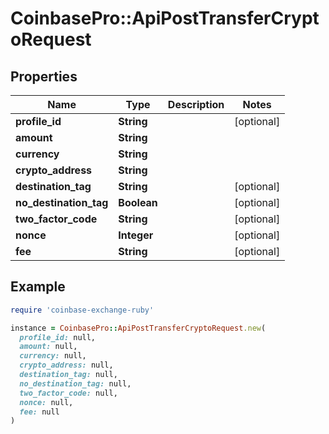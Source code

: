 # CoinbasePro::ApiPostTransferCryptoRequest

## Properties

| Name | Type | Description | Notes |
| ---- | ---- | ----------- | ----- |
| **profile_id** | **String** |  | [optional] |
| **amount** | **String** |  |  |
| **currency** | **String** |  |  |
| **crypto_address** | **String** |  |  |
| **destination_tag** | **String** |  | [optional] |
| **no_destination_tag** | **Boolean** |  | [optional] |
| **two_factor_code** | **String** |  | [optional] |
| **nonce** | **Integer** |  | [optional] |
| **fee** | **String** |  | [optional] |

## Example

```ruby
require 'coinbase-exchange-ruby'

instance = CoinbasePro::ApiPostTransferCryptoRequest.new(
  profile_id: null,
  amount: null,
  currency: null,
  crypto_address: null,
  destination_tag: null,
  no_destination_tag: null,
  two_factor_code: null,
  nonce: null,
  fee: null
)
```

